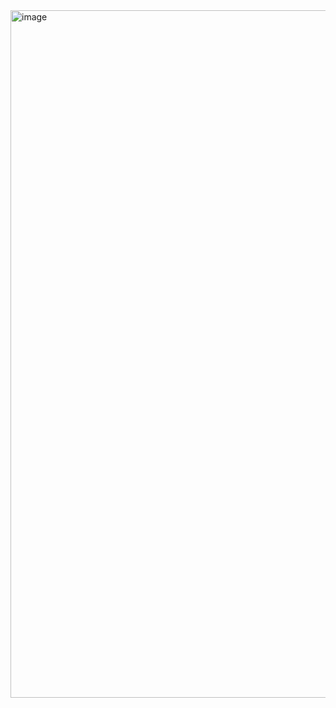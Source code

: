


<img width="1100" alt="image" src="https://user-images.githubusercontent.com/6134547/174004802-e18b3e5e-f841-4aec-a73c-111bbb10930b.png">
